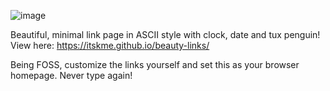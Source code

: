 ![image](https://github.com/user-attachments/assets/1fb14f33-f33d-490d-9fb8-8ce0e50ba0f9)





Beautiful, minimal link page in ASCII style with clock, date and tux penguin! View here: https://itskme.github.io/beauty-links/

Being FOSS, customize the links yourself and set this as your browser homepage. Never type again!

